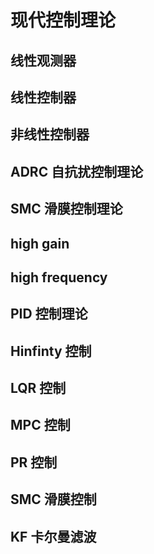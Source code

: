 # 现代控制理论

## 线性观测器

## 线性控制器

## 非线性控制器

## ADRC 自抗扰控制理论

## SMC 滑膜控制理论

## high gain

## high frequency

## PID 控制理论

## Hinfinty 控制

## LQR 控制

## MPC 控制

## PR 控制

## SMC 滑膜控制

## KF 卡尔曼滤波